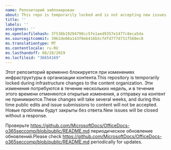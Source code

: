 ```yaml
---
name: Репозиторий заблокирован
about: This repo is temporarily locked and is not accepting new issues.
title: ''
labels: ''
assignees: ''
ms.openlocfilehash: 3f538b19294798cc5fe1aed9357e1477c8eca5da
ms.sourcegitcommit: 3962de88a143f0eb416b5cfdfd777d731f560ec8
ms.translationtype: MT
ms.contentlocale: ru-RU
ms.lasthandoff: 08/28/2019
ms.locfileid: "36654169"
---
```

<span data-ttu-id="91e58-102">Этот репозиторий временно блокируется при изменениях инфраструктуры в организации контента.</span><span class="sxs-lookup"><span data-stu-id="91e58-102">This repository is temporarily locked during infrastructure changes to the content organization.</span></span> <span data-ttu-id="91e58-103">Эти изменения потребуются в течение нескольких недель, и в течение этого времени отменяются открытые изменения, а отправку на контент не принимаются.</span><span class="sxs-lookup"><span data-stu-id="91e58-103">These changes will take several weeks, and during this time public edits and issue submissions to content will not be accepted.</span></span> <span data-ttu-id="91e58-104">Новые проблемы будут закрыты без ответа.</span><span class="sxs-lookup"><span data-stu-id="91e58-104">New issues will be closed without a response.</span></span>

<span data-ttu-id="91e58-105">Проверьте https://github.com/MicrosoftDocs/OfficeDocs-o365seccomp/blob/public/README.md периодическое обновление обновлений.</span><span class="sxs-lookup"><span data-stu-id="91e58-105">Please check https://github.com/MicrosoftDocs/OfficeDocs-o365seccomp/blob/public/README.md periodically for updates.</span></span>
